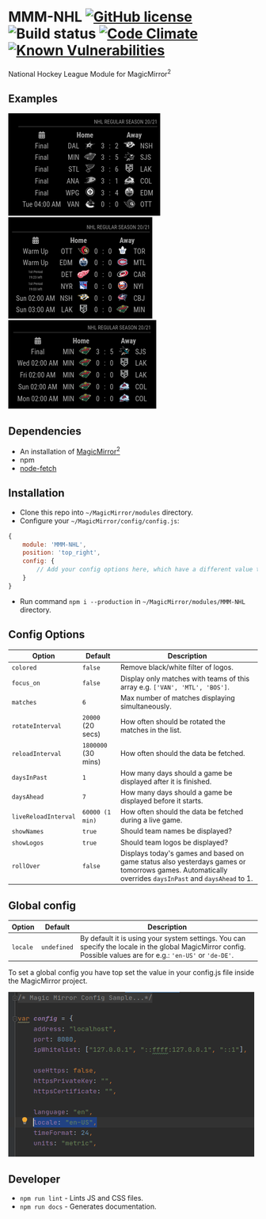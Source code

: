 # MMM-NHL [![GitHub license](https://img.shields.io/badge/license-MIT-blue.svg?style=flat)](https://raw.githubusercontent.com/fewieden/MMM-NHL/master/LICENSE) ![Build status](https://github.com/fewieden/MMM-NHL/workflows/build/badge.svg) [![Code Climate](https://codeclimate.com/github/fewieden/MMM-NHL/badges/gpa.svg?style=flat)](https://codeclimate.com/github/fewieden/MMM-NHL) [![Known Vulnerabilities](https://snyk.io/test/github/fewieden/mmm-nhl/badge.svg)](https://snyk.io/test/github/fewieden/mmm-nhl)

National Hockey League Module for MagicMirror<sup>2</sup>

## Examples

![](.github/example_nhl.png) ![](.github/example_nhl_2.png) ![](.github/example_nhl_3.png)

## Dependencies

* An installation of [MagicMirror<sup>2</sup>](https://github.com/MichMich/MagicMirror)
* npm
* [node-fetch](https://www.npmjs.com/package/node-fetch)

## Installation

* Clone this repo into `~/MagicMirror/modules` directory.
* Configure your `~/MagicMirror/config/config.js`:

```js
{
    module: 'MMM-NHL',
    position: 'top_right',
    config: {
        // Add your config options here, which have a different value than default.
    }
}
```

* Run command `npm i --production` in `~/MagicMirror/modules/MMM-NHL` directory.

## Config Options

| **Option** | **Default** | **Description** |
| --- | --- | --- |
| `colored` | `false` | Remove black/white filter of logos. |
| `focus_on` | `false` | Display only matches with teams of this array e.g. `['VAN', 'MTL', 'BOS']`. |
| `matches` | `6` | Max number of matches displaying simultaneously. |
| `rotateInterval` | `20000` (20 secs) | How often should be rotated the matches in the list. |
| `reloadInterval` | `1800000` (30 mins) | How often should the data be fetched. |
| `daysInPast` | `1` | How many days should a game be displayed after it is finished. |
| `daysAhead` | `7` | How many days should a game be displayed before it starts. |
| `liveReloadInterval` | `60000 (1 min)` | How often should the data be fetched during a live game. |
| `showNames` | `true` | Should team names be displayed? |
| `showLogos` | `true` | Should team logos be displayed? |
| `rollOver` | `false` | Displays today's games and based on game status also yesterdays games or tomorrows games. Automatically overrides `daysInPast` and `daysAhead` to 1. |

## Global config

| **Option** | **Default** | **Description** |
| --- | --- | --- |
| `locale` | `undefined` | By default it is using your system settings. You can specify the locale in the global MagicMirror config. Possible values are for e.g.: `'en-US'` or `'de-DE'`. |

To set a global config you have top set the value in your config.js file inside the MagicMirror project.

![](.github/global.png)

## Developer

* `npm run lint` - Lints JS and CSS files.
* `npm run docs` - Generates documentation.
